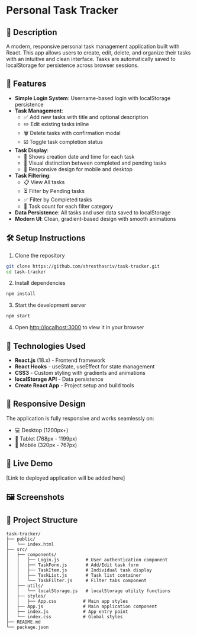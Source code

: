 # Personal Task Tracker

## 📖 Description
A modern, responsive personal task management application built with React. This app allows users to create, edit, delete, and organize their tasks with an intuitive and clean interface. Tasks are automatically saved to localStorage for persistence across browser sessions.

## 🚀 Features
- **Simple Login System**: Username-based login with localStorage persistence
- **Task Management**: 
  - ✅ Add new tasks with title and optional description
  - ✏️ Edit existing tasks inline
  - 🗑️ Delete tasks with confirmation modal
  - ☑️ Toggle task completion status
- **Task Display**: 
  - 📅 Shows creation date and time for each task
  - 🎨 Visual distinction between completed and pending tasks
  - 📱 Responsive design for mobile and desktop
- **Task Filtering**: 
  - 📋 View All tasks
  - ⏳ Filter by Pending tasks
  - ✅ Filter by Completed tasks
  - 🔢 Task count for each filter category
- **Data Persistence**: All tasks and user data saved to localStorage
- **Modern UI**: Clean, gradient-based design with smooth animations

## 🛠 Setup Instructions
1. Clone the repository
```bash
git clone https://github.com/shresthasriv/task-tracker.git
cd task-tracker
```

2. Install dependencies
```bash
npm install
```

3. Start the development server
```bash
npm start
```

4. Open [http://localhost:3000](http://localhost:3000) to view it in your browser

## 🧰 Technologies Used
- **React.js** (18.x) - Frontend framework
- **React Hooks** - useState, useEffect for state management
- **CSS3** - Custom styling with gradients and animations
- **localStorage API** - Data persistence
- **Create React App** - Project setup and build tools

## 📱 Responsive Design
The application is fully responsive and works seamlessly on:
- 💻 Desktop (1200px+)
- 📱 Tablet (768px - 1199px)
- 📱 Mobile (320px - 767px)

## 🔗 Live Demo
[Link to deployed application will be added here]

## 🖼 Screenshots


## 📁 Project Structure
```
task-tracker/
├── public/
│   └── index.html
├── src/
│   ├── components/
│   │   ├── Login.js          # User authentication component
│   │   ├── TaskForm.js       # Add/Edit task form
│   │   ├── TaskItem.js       # Individual task display
│   │   ├── TaskList.js       # Task list container
│   │   └── TaskFilter.js     # Filter tabs component
│   ├── utils/
│   │   └── localStorage.js   # localStorage utility functions
│   ├── styles/
│   │   ├── App.css          # Main app styles
│   ├── App.js               # Main application component
│   ├── index.js             # App entry point
│   └── index.css            # Global styles
├── README.md
└── package.json
```
